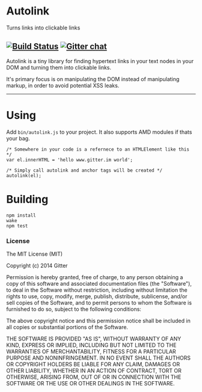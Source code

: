 # Autolink

Turns links into clickable links

[![Build Status](https://travis-ci.org/gitterHQ/autolink.svg?branch=master)](https://travis-ci.org/gitterHQ/autolink) [![Gitter chat](https://badges.gitter.im/gitterHQ/autolink.png)](https://gitter.im/gitterHQ/autolink)
-------------------------------

Autolink is a tiny library for finding hypertext links in your text nodes in your DOM and turning them into clickable links.

It's primary focus is on manipulating the DOM instead of manipulating markup, in order to avoid potential XSS leaks.

-------------------------------

# Using

Add `bin/autolink.js` to your project. It also supports AMD modules if thats your bag.

```
/* Somewhere in your code is a refernece to an HTMLElement like this */
var el.innerHTML = 'hello www.gitter.im world';

/* Simply call autolink and anchor tags will be created */
autolink(el);
```

# Building

```
npm install
wake
npm test
```


### License

The MIT License (MIT)

Copyright (c) 2014 Gitter

Permission is hereby granted, free of charge, to any person obtaining a copy of
this software and associated documentation files (the "Software"), to deal in
the Software without restriction, including without limitation the rights to
use, copy, modify, merge, publish, distribute, sublicense, and/or sell copies of
the Software, and to permit persons to whom the Software is furnished to do so,
subject to the following conditions:

The above copyright notice and this permission notice shall be included in all
copies or substantial portions of the Software.

THE SOFTWARE IS PROVIDED "AS IS", WITHOUT WARRANTY OF ANY KIND, EXPRESS OR
IMPLIED, INCLUDING BUT NOT LIMITED TO THE WARRANTIES OF MERCHANTABILITY, FITNESS
FOR A PARTICULAR PURPOSE AND NONINFRINGEMENT. IN NO EVENT SHALL THE AUTHORS OR
COPYRIGHT HOLDERS BE LIABLE FOR ANY CLAIM, DAMAGES OR OTHER LIABILITY, WHETHER
IN AN ACTION OF CONTRACT, TORT OR OTHERWISE, ARISING FROM, OUT OF OR IN
CONNECTION WITH THE SOFTWARE OR THE USE OR OTHER DEALINGS IN THE SOFTWARE.

